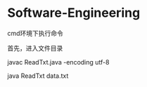 # Software-Engineering

cmd环境下执行命令

首先，进入文件目录

javac ReadTxt.java -encoding utf-8

java ReadTxt data.txt

